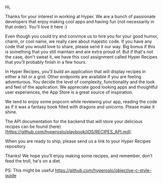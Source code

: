 Hi,

Thanks for your interest in working at Hyper. We are a bunch of passionate developers that enjoy making cool apps and having fun (not necessarily in that order). You'll love it here :)

Even though you could try and convince us to hire you for your good humor, charm, or cool name, we really care about majestic code. If you have any code that you would love to share, please send it our way. Big bonus if this is something that you still maintain and are extra proud of. But if that's not the case, don't sweat it, we have this cool assignment called Hyper Recipes that you'll probably finish in a few hours.

In Hyper Recipes, you'll build an application that will display recipes in either a list or a grid. Other endpoints are available if you are feeling adventurous. You decide the level of complexity, functionality and the look and feel of the application. We appreciate good looking apps and thoughtful user experiences, the App Store is a great source of inspiration.

We tend to enjoy some popcorn while reviewing your app, reading the code as if it was a fantasy book filled with dragons and unicorns. Please make it shine.

The API documentation for the backend that will store your delicious recipes can be found (here)[https://github.com/hyperoslo/playbook/iOS/RECIPES_API.md].

When you are ready to ship, please send us a link to your Hyper Recipes repository

Thanks! We hope you'll enjoy making some recipes, and remember, don't feed the troll, he's on a diet.

PS: This might be useful https://github.com/hyperoslo/objective-c-style-guide
